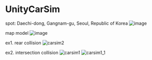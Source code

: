 # UnityCarSim
spot: Daechi-dong, Gangnam-gu, Seoul, Republic of Korea
![image](https://user-images.githubusercontent.com/82865552/161979182-b057f483-cfc3-4ed3-9925-faed9a7a1e7a.png)

map model
![image](https://user-images.githubusercontent.com/82865552/161979548-2751ebec-fb08-4e4d-9a41-50a012f4bce5.png)

ex1. rear collision
![carsim2](https://user-images.githubusercontent.com/82865552/161979694-01f58e8e-5798-4cb9-b4c9-e294bc19ed13.png)

ex2. intersection collision
![carsim1](https://user-images.githubusercontent.com/82865552/161978056-6006dd32-b2c8-446c-b98f-9b2767f82b5c.png)
![carsim1_1](https://user-images.githubusercontent.com/82865552/161978263-45646ac9-3818-41b2-8897-a4875895b860.png)
